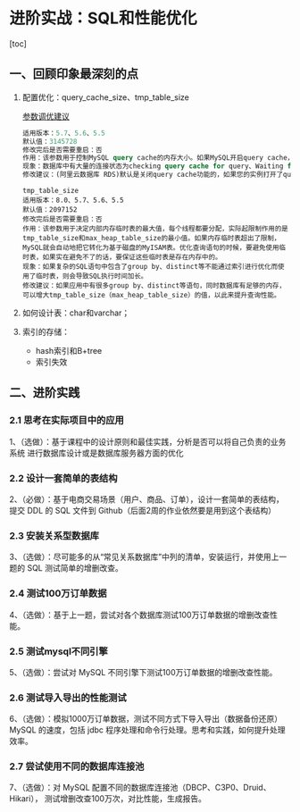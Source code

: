 # 进阶实战：SQL和性能优化

[toc]

## 一、回顾印象最深刻的点

1. 配置优化：query_cache_size、tmp_table_size

   [参数调优建议](https://help.aliyun.com/document_detail/63255.html?utm_content=g_1000230851&spm=5176.20966629.toubu.3.f2991ddcpxxvD1#title-zwl-lne-jae)

   ```sql
   适用版本：5.7、5.6、5.5
   默认值：3145728
   修改完后是否需要重启：否
   作用：该参数用于控制MySQL query cache的内存大小。如果MySQL开启query cache，在执行每一个query的时候会先锁住query cache，然后判断是否存在于query cache中，如果存在则直接返回结果，如果不存在，则再进行引擎查询等操作。同时，insert、update和delete这样的操作都会将query cahce失效掉，这种失效还包括结构或者索引的任何变化。但是cache失效的维护代价较高，会给MySQL带来较大的压力。所以，当数据库不会频繁更新时，query cache是很有用的，但如果写入操作非常频繁并集中在某几张表上，那么query cache lock的锁机制就会造成很频繁的锁冲突，对于这一张表的写和读会互相等待query cache lock解锁，从而导致select的查询效率下降。
   现象：数据库中有大量的连接状态为checking query cache for query、Waiting for query cache lock、storing result in query cache。
   修改建议：(阿里云数据库 RDS)默认是关闭query cache功能的，如果您的实例打开了query cache，当出现上述情况后可以关闭query cache。
   ```

   ```
   tmp_table_size
   适用版本：8.0、5.7、5.6、5.5
   默认值：2097152
   修改完后是否需要重启：否
   作用：该参数用于决定内部内存临时表的最大值，每个线程都要分配，实际起限制作用的是tmp_table_size和max_heap_table_size的最小值。如果内存临时表超出了限制，MySQL就会自动地把它转化为基于磁盘的MyISAM表。优化查询语句的时候，要避免使用临时表，如果实在避免不了的话，要保证这些临时表是存在内存中的。
   现象：如果复杂的SQL语句中包含了group by、distinct等不能通过索引进行优化而使用了临时表，则会导致SQL执行时间加长。
   修改建议：如果应用中有很多group by、distinct等语句，同时数据库有足够的内存，可以增大tmp_table_size（max_heap_table_size）的值，以此来提升查询性能。
   ```

2. 如何设计表：char和varchar；

3. 索引的存储：

   - hash索引和B+tree
   - 索引失效

## 二、进阶实践

### 2.1 思考在实际项目中的应用

1、（选做）：基于课程中的设计原则和最佳实践，分析是否可以将自己负责的业务系统 进行数据库设计或是数据库服务器方面的优化

### 2.2 设计一套简单的表结构

2、（必做）：基于电商交易场景（用户、商品、订单），设计一套简单的表结构，提交 DDL 的 SQL 文件到 Github（后面2周的作业依然要是用到这个表结构）

### 2.3 安装关系型数据库

3、（选做）：尽可能多的从“常见关系数据库”中列的清单，安装运行，并使用上一题的 SQL 测试简单的增删改查。

### 2.4 测试100万订单数据

4、（选做）：基于上一题，尝试对各个数据库测试100万订单数据的增删改查性能。

### 2.5 测试mysql不同引擎

5、（选做）：尝试对 MySQL 不同引擎下测试100万订单数据的增删改查性能。

### 2.6 测试导入导出的性能测试

6、（选做）：模拟1000万订单数据，测试不同方式下导入导出（数据备份还原） MySQL 的速度，包括 jdbc 程序处理和命令行处理。思考和实践，如何提升处理效率。

###  2.7 尝试使用不同的数据库连接池

7、（选做）：对 MySQL 配置不同的数据库连接池（DBCP、C3P0、Druid、Hikari）， 测试增删改查100万次，对比性能，生成报告。